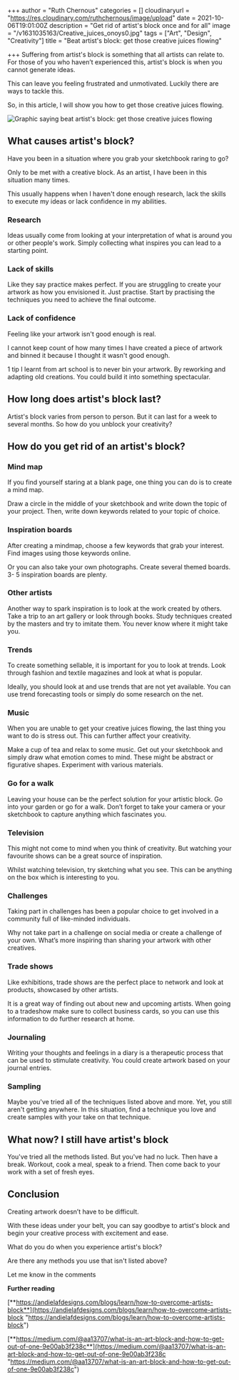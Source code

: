 +++
author = "Ruth Chernous"
categories = []
cloudinaryurl = "https://res.cloudinary.com/ruthchernous/image/upload"
date = 2021-10-06T19:01:00Z
description = "Get rid of artist's block once and for all"
image = "/v1631035163/Creative_juices_onoys0.jpg"
tags = ["Art", "Design", "Creativity"]
title = "Beat artist's block: get those creative juices flowing"

+++
Suffering from artist's block is something that all artists can relate to. For those of you who haven’t experienced this, artist's block is when you cannot generate ideas.

This can leave you feeling frustrated and unmotivated. Luckily there are ways to tackle this.

So, in this article, I will show you how to get those creative juices flowing.

![Graphic saying beat artist's block: get those creative juices flowing](https://res.cloudinary.com/ruthchernous/image/upload/v1634478481/Beat_artist_s_block_mzf2rr.jpg)

## **What causes artist's block?**

Have you been in a situation where you grab your sketchbook raring to go?

Only to be met with a creative block. As an artist, I have been in this situation many times.

This usually happens when I haven't done enough research,  lack the skills to execute my ideas or lack confidence in my abilities.

### **Research**

Ideas usually come from looking at your interpretation of what is around you or other people's work. Simply collecting what inspires you can lead to a starting point.

### **Lack of skills**

Like they say practice makes perfect. If you are struggling to create your artwork as how you envisioned it. Just practise. Start by practising the techniques you need to achieve the final outcome.

### **Lack of confidence**

Feeling like your artwork isn't good enough is real.

I cannot keep count of how many times I have created a piece of artwork and binned it because I thought it wasn't good enough.

1 tip I learnt from art school is to never bin your artwork. By reworking and adapting old creations. You could build it into something spectacular.

## **How long does artist's block last?**

Artist's block varies from person to person. But it can last for a week to several months.  So how do you unblock your creativity?

## **How do you get rid of an artist's block?**

### **Mind map**

If you find yourself staring at a blank page, one thing you can do is to create a mind map.

Draw a circle in the middle of your sketchbook and write down the topic of your project. Then, write down keywords related to your topic of choice.

### **Inspiration boards**

After creating a mindmap, choose a few keywords that grab your interest. Find images using those keywords online.

Or you can also take your own photographs. Create several themed boards. 3- 5 inspiration boards are plenty.

### **Other artists**

Another way to spark inspiration is to look at the work created by others. Take a trip to an art gallery or look through books. Study techniques created by the masters and try to imitate them. You never know where it might take you.

### **Trends**

To create something sellable, it is important for you to look at trends. Look through fashion and textile magazines and look at what is popular.

Ideally, you should look at and use trends that are not yet available. You can use trend forecasting tools or simply do some research on the net.

### **Music**

When you are unable to get your creative juices flowing, the last thing you want to do is stress out. This can further affect your creativity.

Make a cup of tea and relax to some music. Get out your sketchbook and simply draw what emotion comes to mind. These might be abstract or figurative shapes. Experiment with various materials.

### **Go for a walk**

Leaving your house can be the perfect solution for your artistic block. Go into your garden or go for a walk. Don’t forget to take your camera or your sketchbook to capture anything which fascinates you.

### **Television**

This might not come to mind when you think of creativity. But watching your favourite shows can be a great source of inspiration.

Whilst watching television, try sketching what you see. This can be anything on the box which is interesting to you.

### **Challenges**

Taking part in challenges has been a popular choice to get involved in a community full of like-minded individuals.

Why not take part in a challenge on social media or create a challenge of your own. What’s more inspiring than sharing your artwork with other creatives.

### **Trade shows**

Like exhibitions, trade shows are the perfect place to network and look at products, showcased by other artists.

It is a great way of finding out about new and upcoming artists. When going to a tradeshow make sure to collect business cards, so you can use this information to do further research at home.

### **Journaling**

Writing your thoughts and feelings in a diary is a therapeutic process that can be used to stimulate creativity. You could create artwork based on your journal entries.

### **Sampling**

Maybe you've tried all of the techniques listed above and more.  Yet, you still aren't getting anywhere. In this situation, find a technique you love and create samples with your take on that technique.

## **What now? I still have artist's block**

You've tried all the methods listed. But you've had no luck. Then have a break. Workout, cook a meal, speak to a friend. Then come back to your work with a set of fresh eyes.

## **Conclusion**

Creating artwork doesn’t have to be difficult.

With these ideas under your belt, you can say goodbye to artist's block and begin your creative process with excitement and ease.

What do you do when you experience artist's block?

Are there any methods you use that isn't listed above?

Let me know in the comments

**Further reading**

[**https://andielafdesigns.com/blogs/learn/how-to-overcome-artists-block**](https://andielafdesigns.com/blogs/learn/how-to-overcome-artists-block "https://andielafdesigns.com/blogs/learn/how-to-overcome-artists-block")

[**https://medium.com/@aa13707/what-is-an-art-block-and-how-to-get-out-of-one-9e00ab3f238c**](https://medium.com/@aa13707/what-is-an-art-block-and-how-to-get-out-of-one-9e00ab3f238c "https://medium.com/@aa13707/what-is-an-art-block-and-how-to-get-out-of-one-9e00ab3f238c")